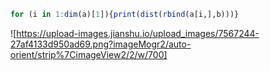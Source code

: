 
```R
for (i in 1:dim(a)[1]){print(dist(rbind(a[i,],b)))}
```
![https://upload-images.jianshu.io/upload_images/7567244-27af4133d950ad69.png?imageMogr2/auto-orient/strip%7CimageView2/2/w/700]
